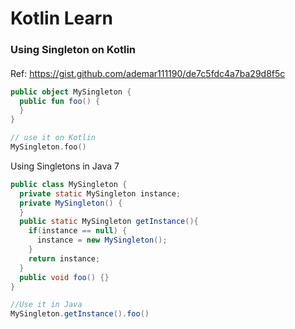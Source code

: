 # Kotlin Learn

### Using Singleton on Kotlin

#### 
Ref: https://gist.github.com/ademar111190/de7c5fdc4a7ba29d8f5c
```kotlin
public object MySingleton {
  public fun foo() {
  }
}

// use it on Kotlin
MySingleton.foo()
```


Using Singletons in Java 7
```java
public class MySingleton {
  private static MySingleton instance;
  private MySingleton() {
  }
  public static MySingleton getInstance(){
    if(instance == null) {
      instance = new MySingleton();
    }
    return instance;
  }
  public void foo() {}
}

//Use it in Java
MySingleton.getInstance().foo()
```
#### 
